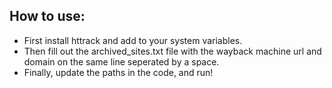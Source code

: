 ## How to use:
- First install httrack and add to your system variables.
- Then fill out the archived_sites.txt file with the wayback machine url and domain on the same line seperated by a space.
- Finally, update the paths in the code, and run!
